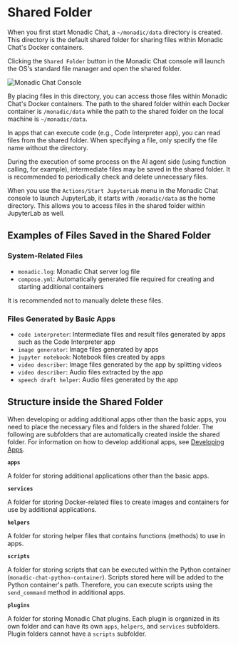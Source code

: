 # Shared Folder

When you first start Monadic Chat, a `~/monadic/data` directory is created. This directory is the default shared folder for sharing files within Monadic Chat's Docker containers.

Clicking the `Shared Folder` button in the Monadic Chat console will launch the OS's standard file manager and open the shared folder.

![Monadic Chat Console](../assets/images/monadic-chat-console.png ':size=700')

By placing files in this directory, you can access those files within Monadic Chat's Docker containers. The path to the shared folder within each Docker container is `/monadic/data` while the path to the shared folder on the local machine is `~/monadic/data`.

In apps that can execute code (e.g., Code Interpreter app), you can read files from the shared folder. When specifying a file, only specify the file name without the directory.

During the execution of some process on the AI agent side (using function calling, for example), intermediate files may be saved in the shared folder. It is recommended to periodically check and delete unnecessary files.

When you use the `Actions/Start JupyterLab` menu in the Monadic Chat console to launch JupyterLab, it starts with `/monadic/data` as the home directory. This allows you to access files in the shared folder within JupyterLab as well.

## Examples of Files Saved in the Shared Folder

### System-Related Files

- `monadic.log`: Monadic Chat server log file
- `compose.yml`: Automatically generated file required for creating and starting additional containers

It is recommended not to manually delete these files.

### Files Generated by Basic Apps

- `code interpreter`: Intermediate files and result files generated by apps such as the Code Interpreter app
- `image generator`: Image files generated by apps
- `jupyter notebook`: Notebook files created by apps
- `video describer`: Image files generated by the app by splitting videos
- `video describer`: Audio files extracted by the app
- `speech draft helper`: Audio files generated by the app

## Structure inside the Shared Folder

When developing or adding additional apps other than the basic apps, you need to place the necessary files and folders in the shared folder. The following are subfolders that are automatically created inside the shared folder. For information on how to develop additional apps, see [Developing Apps](/developing-apps.md).

**`apps`**

A folder for storing additional applications other than the basic apps.

**`services`**

A folder for storing Docker-related files to create images and containers for use by additional applications.

**`helpers`**

A folder for storing helper files that contains functions (methods) to use in apps.

**`scripts`**

A folder for storing scripts that can be executed within the Python container (`monadic-chat-python-container`). Scripts stored here will be added to the Python container's path. Therefore, you can execute scripts using the `send_command` method in additional apps.

**`plugins`**

A folder for storing Monadic Chat plugins. Each plugin is organized in its own folder and can have its own `apps`, `helpers`, and `services` subfolders. Plugin folders cannot have a `scripts` subfolder.
